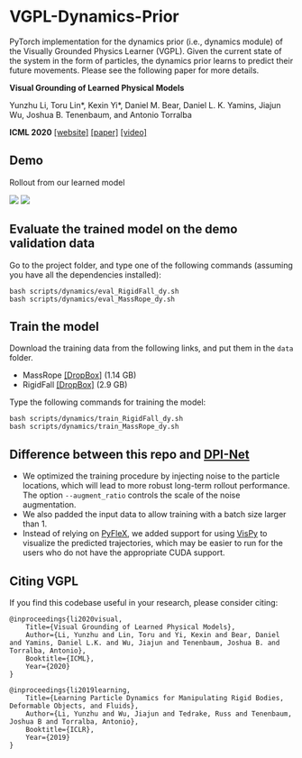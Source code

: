 # VGPL-Dynamics-Prior

PyTorch implementation for the dynamics prior (i.e., dynamics module) of the Visually Grounded Physics Learner (VGPL). Given the current state of the system in the form of particles, the dynamics prior learns to predict their future movements. Please see the following paper for more details.

**Visual Grounding of Learned Physical Models**

Yunzhu Li, Toru Lin*, Kexin Yi*, Daniel M. Bear, Daniel L. K. Yamins, Jiajun Wu, Joshua B. Tenenbaum, and Antonio Torralba

**ICML 2020**
[[website]](http://visual-physics-grounding.csail.mit.edu/) [[paper]](https://arxiv.org/abs/2004.13664) [[video]](https://www.youtube.com/watch?v=P_LrG0lzc-0&feature=youtu.be)


## Demo

Rollout from our learned model

![](imgs/MassRope.gif)  ![](imgs/RigidFall.gif)


## Evaluate the trained model on the demo validation data

Go to the project folder, and type one of the following commands (assuming you have all the dependencies installed):

    bash scripts/dynamics/eval_RigidFall_dy.sh
    bash scripts/dynamics/eval_MassRope_dy.sh
    
## Train the model

Download the training data from the following links, and put them in the `data` folder.

- MassRope [[DropBox]](https://www.dropbox.com/s/eqzlcwrqrix4fhc/data_MassRope.zip?st=esekukjc&dl=0) (1.14 GB)
- RigidFall [[DropBox]](https://www.dropbox.com/s/s39300ungyrdxex/data_RigidFall.zip?st=l3nzvr7i&dl=0) (2.9 GB)

Type the following commands for training the model:

    bash scripts/dynamics/train_RigidFall_dy.sh
    bash scripts/dynamics/train_MassRope_dy.sh
    
## Difference between this repo and [DPI-Net](https://github.com/YunzhuLi/DPI-Net)

- We optimized the training procedure by injecting noise to the particle locations, which will lead to more robust long-term rollout performance. The option `--augment_ratio` controls the scale of the noise augmentation.
- We also padded the input data to allow training with a batch size larger than 1.
- Instead of relying on [PyFleX](https://github.com/YunzhuLi/PyFleX), we added support for using [VisPy](http://vispy.org/) to visualize the predicted trajectories, which may be easier to run for the users who do not have the appropriate CUDA support.


## Citing VGPL

If you find this codebase useful in your research, please consider citing:

    @inproceedings{li2020visual,
        Title={Visual Grounding of Learned Physical Models},
        Author={Li, Yunzhu and Lin, Toru and Yi, Kexin and Bear, Daniel and Yamins, Daniel L.K. and Wu, Jiajun and Tenenbaum, Joshua B. and Torralba, Antonio},
        Booktitle={ICML},
        Year={2020}
    }

    @inproceedings{li2019learning,
        Title={Learning Particle Dynamics for Manipulating Rigid Bodies, Deformable Objects, and Fluids},
        Author={Li, Yunzhu and Wu, Jiajun and Tedrake, Russ and Tenenbaum, Joshua B and Torralba, Antonio},
        Booktitle={ICLR},
        Year={2019}
    }
